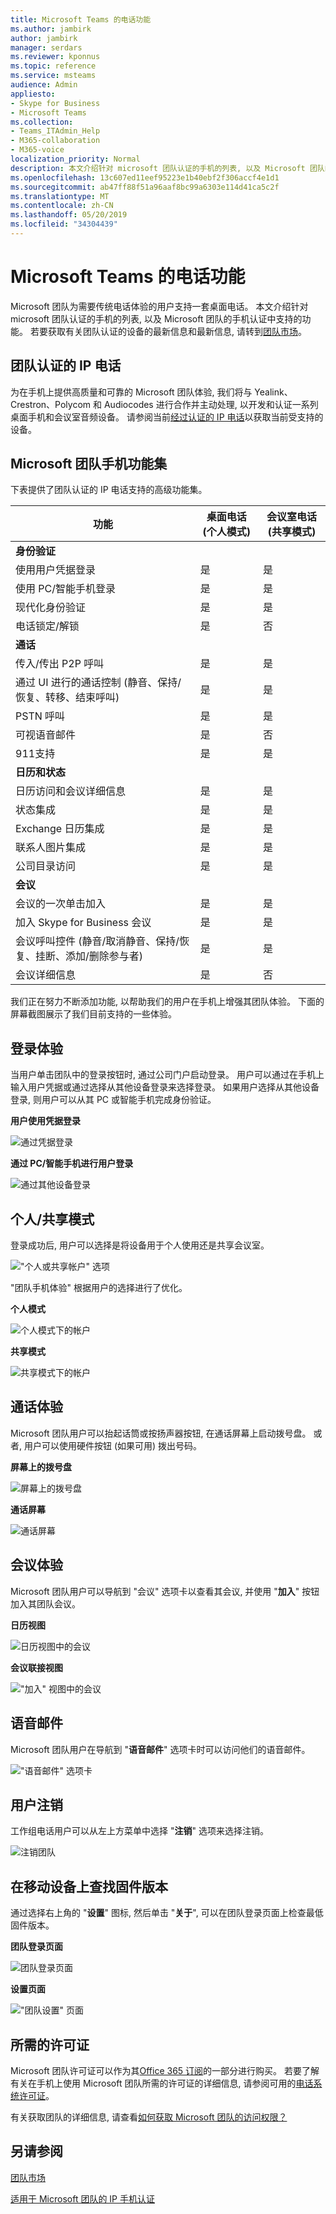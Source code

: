 ```yaml
---
title: Microsoft Teams 的电话功能
ms.author: jambirk
author: jambirk
manager: serdars
ms.reviewer: kponnus
ms.topic: reference
ms.service: msteams
audience: Admin
appliesto:
- Skype for Business
- Microsoft Teams
ms.collection:
- Teams_ITAdmin_Help
- M365-collaboration
- M365-voice
localization_priority: Normal
description: 本文介绍针对 microsoft 团队认证的手机的列表, 以及 Microsoft 团队的手机认证中支持的功能。
ms.openlocfilehash: 13c607ed11eef95223e1b40ebf2f306accf4e1d1
ms.sourcegitcommit: ab47ff88f51a96aaf8bc99a6303e114d41ca5c2f
ms.translationtype: MT
ms.contentlocale: zh-CN
ms.lasthandoff: 05/20/2019
ms.locfileid: "34304439"
---
```

# <a name="phones-for-microsoft-teams"></a>Microsoft Teams 的电话功能

Microsoft 团队为需要传统电话体验的用户支持一套桌面电话。 本文介绍针对 microsoft 团队认证的手机的列表, 以及 Microsoft 团队的手机认证中支持的功能。 若要获取有关团队认证的设备的最新信息和最新信息, 请转到[团队市场](http://office.com/teamsdevices)。

## <a name="teams-certified-ip-phones"></a>团队认证的 IP 电话

为在手机上提供高质量和可靠的 Microsoft 团队体验, 我们将与 Yealink、Crestron、Polycom 和 Audiocodes 进行合作并主动处理, 以开发和认证一系列桌面手机和会议室音频设备。 请参阅当前[经过认证的 IP 电话](/SkypeForBusiness/certification/teams-ip-phones?toc=/MicrosoftTeams/toc.json&bc=/microsoftteams/breadcrumb/toc.json#currently-certified-ip-phones)以获取当前受支持的设备。

## <a name="microsoft-teams-phones-feature-set"></a>Microsoft 团队手机功能集

下表提供了团队认证的 IP 电话支持的高级功能集。

|功能 |桌面电话 (个人模式) |会议室电话 (共享模式)|
|---------|---------|---------|
|**身份验证** | |  |
|使用用户凭据登录 |  是 | 是|
|使用 PC/智能手机登录  | 是 |是|
|现代化身份验证 | 是 |是 |
|电话锁定/解锁 | 是 |否 |
|**通话** |  |  |
|传入/传出 P2P 呼叫 | 是  |是 |
|通过 UI 进行的通话控制 (静音、保持/恢复、转移、结束呼叫)| 是  |是 |
|PSTN 呼叫| 是  |是 |
|可视语音邮件 | 是 | 否 |
|911支持  | 是  |是 |
|**日历和状态**|   | |
|日历访问和会议详细信息|是 |是|
|状态集成 |是|是|
|Exchange 日历集成 |是|是|
|联系人图片集成  |是|是|
|公司目录访问 | 是|是|
|**会议**|   ||
|会议的一次单击加入  | 是  |是 |
|加入 Skype for Business 会议 | 是  | 是|
|会议呼叫控件 (静音/取消静音、保持/恢复、挂断、添加/删除参与者)|是|是|
|会议详细信息|是|否|

我们正在努力不断添加功能, 以帮助我们的用户在手机上增强其团队体验。 下面的屏幕截图展示了我们目前支持的一些体验。

## <a name="sign-in-experience"></a>登录体验

当用户单击团队中的登录按钮时, 通过公司门户启动登录。 用户可以通过在手机上输入用户凭据或通过选择从其他设备登录来选择登录。 如果用户选择从其他设备登录, 则用户可以从其 PC 或智能手机完成身份验证。

**用户使用凭据登录**

![通过凭据登录](media/sign-in-with-credentials.png)

**通过 PC/智能手机进行用户登录**

![通过其他设备登录](media/sign-in-with-device.jpg)

## <a name="personalshared-mode"></a>个人/共享模式

登录成功后, 用户可以选择是将设备用于个人使用还是共享会议室。

!["个人或共享帐户" 选项](media/personal-vs-shared-mode.jpg)

"团队手机体验" 根据用户的选择进行了优化。

**个人模式**

![个人模式下的帐户](media/personal-mode.png)

**共享模式**

![共享模式下的帐户](media/shared-mode.png)

## <a name="calling-experience"></a>通话体验

Microsoft 团队用户可以抬起话筒或按扬声器按钮, 在通话屏幕上启动拨号盘。 或者, 用户可以使用硬件按钮 (如果可用) 拨出号码。

**屏幕上的拨号盘**

![屏幕上的拨号盘](media/on-screen-dial-pad.png)

**通话屏幕**

![通话屏幕](media/calling-screen.png)

## <a name="meeting-experience"></a>会议体验

Microsoft 团队用户可以导航到 "会议" 选项卡以查看其会议, 并使用 "**加入**" 按钮加入其团队会议。

**日历视图**

![日历视图中的会议](media/calendar-view.png)

**会议联接视图**

!["加入" 视图中的会议](media/meeting-join-view.png)


## <a name="voicemail"></a>语音邮件

Microsoft 团队用户在导航到 "**语音邮件**" 选项卡时可以访问他们的语音邮件。

!["语音邮件" 选项卡](media/voicemail-tab.png)

## <a name="user-sign-out"></a>用户注销

工作组电话用户可以从左上方菜单中选择 "**注销**" 选项来选择注销。

![注销团队](media/teams-sign-out.png)

## <a name="finding-the-firmware-version-on-a-mobile-device"></a>在移动设备上查找固件版本

通过选择右上角的 "**设置**" 图标, 然后单击 "**关于**", 可以在团队登录页面上检查最低固件版本。

**团队登录页面**

![团队登录页面](media/teams-sign-in-page.jpg)

**设置页面**

!["团队设置" 页面](media/teams-settings-page.jpg)

## <a name="required-licenses"></a>所需的许可证

Microsoft 团队许可证可以作为其[Office 365 订阅](Office-365-licensing.md)的一部分进行购买。 若要了解有关在手机上使用 Microsoft 团队所需的许可证的详细信息, 请参阅可用的[电话系统许可证](https://products.office.com/en-us/microsoft-teams/voice-calling)。

有关获取团队的详细信息, 请查看[如何获取 Microsoft 团队的访问权限？](https://support.office.com/article/fc7f1634-abd3-4f26-a597-9df16e4ca65b)

## <a name="see-also"></a>另请参阅

[团队市场](http://office.com/teamsdevices)

[适用于 Microsoft 团队的 IP 手机认证](/skypeforbusiness/certification/teams-ip-phones?toc=/MicrosoftTeams/toc.json&bc=/microsoftteams/breadcrumb/toc.json)
